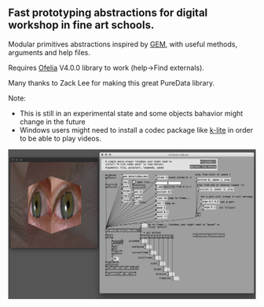 ## Fast prototyping abstractions for digital workshop in fine art schools.

Modular primitives abstractions inspired by [GEM](https://puredata.info/downloads/gem), with useful methods, arguments and help files.

Requires [Ofelia](https://github.com/cuinjune/Ofelia) V4.0.0 library to work (help->Find externals).

Many thanks to Zack Lee for making this great PureData library.

Note:
- This is still in an experimental state and some objects bahavior might change in the future
- Windows users might need to install a codec package like [k-lite](https://codecguide.com/) in order to be able to play videos.

![alt text](data/screen.png)
